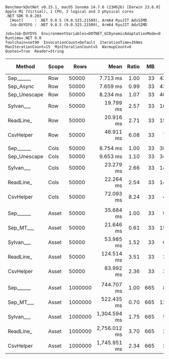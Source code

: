 ```

BenchmarkDotNet v0.15.1, macOS Sonoma 14.7.6 (23H626) [Darwin 23.6.0]
Apple M1 (Virtual), 1 CPU, 3 logical and 3 physical cores
.NET SDK 9.0.203
  [Host]     : .NET 9.0.5 (9.0.525.21509), Arm64 RyuJIT AdvSIMD
  Job-DUYDYG : .NET 9.0.5 (9.0.525.21509), Arm64 RyuJIT AdvSIMD

Job=Job-DUYDYG  EnvironmentVariables=DOTNET_GCDynamicAdaptationMode=0  Runtime=.NET 9.0  
Toolchain=net90  InvocationCount=Default  IterationTime=350ms  
MaxIterationCount=15  MinIterationCount=5  WarmupCount=6  
Quotes=True  Reader=String  

```
| Method       | Scope | Rows    | Mean         | Ratio | MB  | MB/s   | ns/row | Allocated    | Alloc Ratio |
|------------- |------ |-------- |-------------:|------:|----:|-------:|-------:|-------------:|------------:|
| Sep______    | Row   | 50000   |     7.713 ms |  1.00 |  33 | 4315.0 |  154.3 |       1170 B |        1.00 |
| Sep_Async    | Row   | 50000   |     7.659 ms |  0.99 |  33 | 4345.7 |  153.2 |        991 B |        0.85 |
| Sep_Unescape | Row   | 50000   |     8.234 ms |  1.07 |  33 | 4042.2 |  164.7 |       1170 B |        1.00 |
| Sylvan___    | Row   | 50000   |    19.799 ms |  2.57 |  33 | 1681.0 |  396.0 |       6958 B |        5.95 |
| ReadLine_    | Row   | 50000   |    20.916 ms |  2.71 |  33 | 1591.2 |  418.3 |  111389487 B |   95,204.69 |
| CsvHelper    | Row   | 50000   |    46.911 ms |  6.08 |  33 |  709.5 |  938.2 |      20764 B |       17.75 |
|              |       |         |              |       |     |        |        |              |             |
| Sep______    | Cols  | 50000   |     8.754 ms |  1.00 |  33 | 3802.0 |  175.1 |       1170 B |        1.00 |
| Sep_Unescape | Cols  | 50000   |     9.653 ms |  1.10 |  33 | 3447.9 |  193.1 |       1170 B |        1.00 |
| Sylvan___    | Cols  | 50000   |    23.279 ms |  2.66 |  33 | 1429.7 |  465.6 |       6958 B |        5.95 |
| ReadLine_    | Cols  | 50000   |    22.264 ms |  2.54 |  33 | 1494.9 |  445.3 |  111389493 B |   95,204.69 |
| CsvHelper    | Cols  | 50000   |    72.093 ms |  8.24 |  33 |  461.7 | 1441.9 |     456636 B |      390.29 |
|              |       |         |              |       |     |        |        |              |             |
| Sep______    | Asset | 50000   |    35.684 ms |  1.00 |  33 |  932.7 |  713.7 |   14134022 B |        1.00 |
| Sep_MT___    | Asset | 50000   |    21.646 ms |  0.61 |  33 | 1537.5 |  432.9 |   14243836 B |        1.01 |
| Sylvan___    | Asset | 50000   |    53.985 ms |  1.52 |  33 |  616.5 | 1079.7 |   14296340 B |        1.01 |
| ReadLine_    | Asset | 50000   |   124.514 ms |  3.51 |  33 |  267.3 | 2490.3 |  125240818 B |        8.86 |
| CsvHelper    | Asset | 50000   |    83.992 ms |  2.36 |  33 |  396.3 | 1679.8 |   14308942 B |        1.01 |
|              |       |         |              |       |     |        |        |              |             |
| Sep______    | Asset | 1000000 |   744.707 ms |  1.00 | 665 |  894.0 |  744.7 |  273070152 B |        1.00 |
| Sep_MT___    | Asset | 1000000 |   522.435 ms |  0.70 | 665 | 1274.4 |  522.4 |  284369952 B |        1.04 |
| Sylvan___    | Asset | 1000000 | 1,304.594 ms |  1.75 | 665 |  510.3 | 1304.6 |  273229072 B |        1.00 |
| ReadLine_    | Asset | 1000000 | 2,756.012 ms |  3.70 | 665 |  241.6 | 2756.0 | 2500938080 B |        9.16 |
| CsvHelper    | Asset | 1000000 | 1,745.951 ms |  2.34 | 665 |  381.3 | 1746.0 |  273241360 B |        1.00 |
